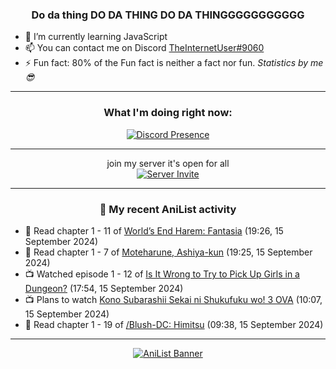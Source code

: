 <div align="center">

### Do da thing DO DA THING DO DA THINGGGGGGGGGGG
</div>

- 🌱 I’m currently learning JavaScript
- 📫 You can contact me on Discord [TheInternetUser#9060](https://discord.com/users/534117072796385300)
- ⚡ Fun fact: 80% of the Fun fact is neither a fact nor fun. _Statistics by me 😎_
<hr>

<div align="center">

### What I'm doing right now:
[![Discord Presence](https://lanyard.cnrad.dev/api/534117072796385300)](https://discord.com/users/534117072796385300)
<hr>

join my server it's open for all <br>
[![Server Invite](https://invidget.switchblade.xyz/bfYgVHxrSs)](https://discord.gg/bfYgVHxrSs)

<hr>
  
### 🌸 My recent AniList activity

</div>

<!-- ANILIST_ACTIVITY:start -->

-   📖 Read chapter 1 - 11 of [World’s End Harem: Fantasia](https://anilist.co/manga/101718) (19:26, 15 September 2024)
-   📖 Read chapter 1 - 7 of [Moteharune, Ashiya-kun](https://anilist.co/manga/174993) (19:25, 15 September 2024)
-   📺 Watched episode 1 - 12 of [Is It Wrong to Try to Pick Up Girls in a Dungeon?](https://anilist.co/anime/20920) (17:54, 15 September 2024)
-   📺 Plans to watch [Kono Subarashii Sekai ni Shukufuku wo! 3 OVA](https://anilist.co/anime/181244) (10:07, 15 September 2024)
-   📖 Read chapter 1 - 19 of [/Blush-DC: Himitsu](https://anilist.co/manga/51035) (09:38, 15 September 2024)

<!-- ANILIST_ACTIVITY:end -->
<hr>

<div align="center">

[![AniList Banner](https://img.anili.st/User/929966)](https://anilist.co/user/TheInternetUser)

<!-- ![Profile views](https://gpvc.arturio.dev/TheInternetUse7) Since 2023-01-09 -->
<br>


</div>
